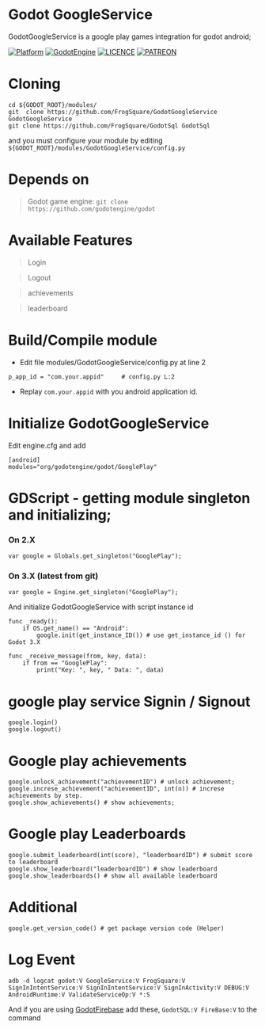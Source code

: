 # Godot GoogleService

GodotGoogleService is a google play games integration for godot android;

[![Platform](https://img.shields.io/badge/Platform-Android-green.svg)](https://github.com/FrogSquare/GodotFireBase)
[![GodotEngine](https://img.shields.io/badge/Godot_Engine-2.X%20/%203.X-blue.svg)](https://github.com/godotengine/godot)
[![LICENCE](https://img.shields.io/badge/License-Apache_V2-blue.svg)](https://www.apache.org/licenses/LICENSE-2.0)
[![PATREON](https://img.shields.io/badge/Patreon-support-yellow.svg)](https://www.patreon.com/bePatron?u=5130479)

# Cloning
```
cd ${GODOT_ROOT}/modules/
git  clone https://github.com/FrogSquare/GodotGoogleService GodotGoogleService
git clone https://github.com/FrogSquare/GodotSql GodotSql
```
 and you must configure your module by editing `${GODOT_ROOT}/modules/GodotGoogleService/config.py`

# Depends on

> Godot game engine: `git clone https://github.com/godotengine/godot`

# Available Features

> Login

> Logout

> achievements

> leaderboard

# Build/Compile module

* Edit file modules/GodotGoogleService/config.py at line 2
```
p_app_id = "com.your.appid"     # config.py L:2
```

* Replay `com.your.appid` with you android application id.

# Initialize GodotGoogleService

Edit engine.cfg and add
```
[android]
modules="org/godotengine/godot/GooglePlay"
```

# GDScript - getting module singleton and initializing;

### On 2.X

```
var google = Globals.get_singleton("GooglePlay");
```

### On 3.X (latest from git)

```
var google = Engine.get_singleton("GooglePlay");
```

And initialize GodotGoogleService with script instance id

```
func _ready():
	if OS.get_name() == "Android":
		google.init(get_instance_ID()) # use get_instance_id () for Godot 3.X

func _receive_message(from, key, data):
	if from == "GooglePlay":
		print("Key: ", key, " Data: ", data)

```

# google play service Signin / Signout
```
google.login()
google.logout()
```

# Google play achievements
```
google.unlock_achievement("achievementID") # unlock achievement;
google.increse_achievement("achievementID", int(n)) # increse achievements by step.
google.show_achievements() # show achievements;
```

# Google play Leaderboards
```
google.submit_leaderboard(int(score), "leaderboardID") # submit score to leaderboard
google.show_leaderboard("leaderboardID") # show leaderboard
google.show_leaderboards() # show all available leaderboard
```

# Additional
```
google.get_version_code() # get package version code (Helper)
```

# Log Event
```
adb -d logcat godot:V GoogleService:V FrogSquare:V SignInIntentService:V SignInIntentService:V SignInActivity:V DEBUG:V AndroidRuntime:V ValidateServiceOp:V *:S
```

And if you are using [GodotFirebase](http://github.com/FrogSquare/GodotFireBase) add these, `GodotSQL:V FireBase:V` to the command

